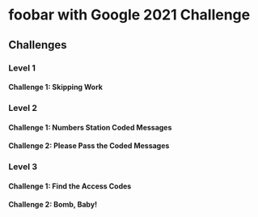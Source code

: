 # foobar with Google 2021 Challenge

## Challenges
### Level 1
#### Challenge 1: Skipping Work

### Level 2
#### Challenge 1: Numbers Station Coded Messages
#### Challenge 2: Please Pass the Coded Messages

### Level 3
#### Challenge 1: Find the Access Codes
#### Challenge 2: Bomb, Baby!
